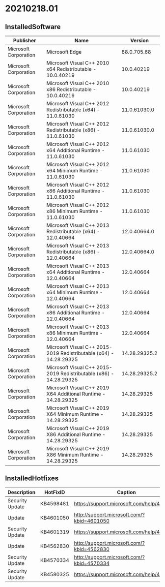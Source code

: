 ﻿# 20210218.01

## InstalledSoftware

| Publisher             | Name                                                               | Version       |
| --------------------- | ------------------------------------------------------------------ | ------------- |
| Microsoft Corporation | Microsoft Edge                                                     | 88.0.705.68   |
| Microsoft Corporation | Microsoft Visual C++ 2010  x64 Redistributable - 10.0.40219        | 10.0.40219    |
| Microsoft Corporation | Microsoft Visual C++ 2010  x86 Redistributable - 10.0.40219        | 10.0.40219    |
| Microsoft Corporation | Microsoft Visual C++ 2012 Redistributable (x64) - 11.0.61030       | 11.0.61030.0  |
| Microsoft Corporation | Microsoft Visual C++ 2012 Redistributable (x86) - 11.0.61030       | 11.0.61030.0  |
| Microsoft Corporation | Microsoft Visual C++ 2012 x64 Additional Runtime - 11.0.61030      | 11.0.61030    |
| Microsoft Corporation | Microsoft Visual C++ 2012 x64 Minimum Runtime - 11.0.61030         | 11.0.61030    |
| Microsoft Corporation | Microsoft Visual C++ 2012 x86 Additional Runtime - 11.0.61030      | 11.0.61030    |
| Microsoft Corporation | Microsoft Visual C++ 2012 x86 Minimum Runtime - 11.0.61030         | 11.0.61030    |
| Microsoft Corporation | Microsoft Visual C++ 2013 Redistributable (x64) - 12.0.40664       | 12.0.40664.0  |
| Microsoft Corporation | Microsoft Visual C++ 2013 Redistributable (x86) - 12.0.40664       | 12.0.40664.0  |
| Microsoft Corporation | Microsoft Visual C++ 2013 x64 Additional Runtime - 12.0.40664      | 12.0.40664    |
| Microsoft Corporation | Microsoft Visual C++ 2013 x64 Minimum Runtime - 12.0.40664         | 12.0.40664    |
| Microsoft Corporation | Microsoft Visual C++ 2013 x86 Additional Runtime - 12.0.40664      | 12.0.40664    |
| Microsoft Corporation | Microsoft Visual C++ 2013 x86 Minimum Runtime - 12.0.40664         | 12.0.40664    |
| Microsoft Corporation | Microsoft Visual C++ 2015-2019 Redistributable (x64) - 14.28.29325 | 14.28.29325.2 |
| Microsoft Corporation | Microsoft Visual C++ 2015-2019 Redistributable (x86) - 14.28.29325 | 14.28.29325.2 |
| Microsoft Corporation | Microsoft Visual C++ 2019 X64 Additional Runtime - 14.28.29325     | 14.28.29325   |
| Microsoft Corporation | Microsoft Visual C++ 2019 X64 Minimum Runtime - 14.28.29325        | 14.28.29325   |
| Microsoft Corporation | Microsoft Visual C++ 2019 X86 Additional Runtime - 14.28.29325     | 14.28.29325   |
| Microsoft Corporation | Microsoft Visual C++ 2019 X86 Minimum Runtime - 14.28.29325        | 14.28.29325   |

## InstalledHotfixes

| Description     | HotFixID  | Caption                                    |
| --------------- | --------- | ------------------------------------------ |
| Security Update | KB4598481 | https://support.microsoft.com/help/4598481 |
| Update          | KB4601050 | http://support.microsoft.com/?kbid=4601050 |
| Security Update | KB4601319 | https://support.microsoft.com/help/4601319 |
| Update          | KB4562830 | http://support.microsoft.com/?kbid=4562830 |
| Security Update | KB4570334 | http://support.microsoft.com/?kbid=4570334 |
| Security Update | KB4580325 | https://support.microsoft.com/help/4580325 |